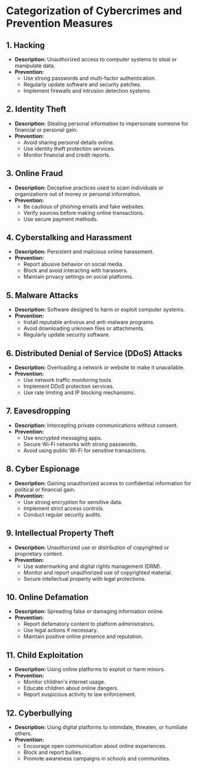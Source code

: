 # Categorization of Cybercrimes and Prevention Measures

## 1. Hacking
- **Description:** Unauthorized access to computer systems to steal or manipulate data.
- **Prevention:**
  - Use strong passwords and multi-factor authentication.
  - Regularly update software and security patches.
  - Implement firewalls and intrusion detection systems.

## 2. Identity Theft
- **Description:** Stealing personal information to impersonate someone for financial or personal gain.
- **Prevention:**
  - Avoid sharing personal details online.
  - Use identity theft protection services.
  - Monitor financial and credit reports.

## 3. Online Fraud
- **Description:** Deceptive practices used to scam individuals or organizations out of money or personal information.
- **Prevention:**
  - Be cautious of phishing emails and fake websites.
  - Verify sources before making online transactions.
  - Use secure payment methods.

## 4. Cyberstalking and Harassment
- **Description:** Persistent and malicious online harassment.
- **Prevention:**
  - Report abusive behavior on social media.
  - Block and avoid interacting with harassers.
  - Maintain privacy settings on social platforms.

## 5. Malware Attacks
- **Description:** Software designed to harm or exploit computer systems.
- **Prevention:**
  - Install reputable antivirus and anti-malware programs.
  - Avoid downloading unknown files or attachments.
  - Regularly update security software.

## 6. Distributed Denial of Service (DDoS) Attacks
- **Description:** Overloading a network or website to make it unavailable.
- **Prevention:**
  - Use network traffic monitoring tools.
  - Implement DDoS protection services.
  - Use rate limiting and IP blocking mechanisms.

## 7. Eavesdropping
- **Description:** Intercepting private communications without consent.
- **Prevention:**
  - Use encrypted messaging apps.
  - Secure Wi-Fi networks with strong passwords.
  - Avoid using public Wi-Fi for sensitive transactions.

## 8. Cyber Espionage
- **Description:** Gaining unauthorized access to confidential information for political or financial gain.
- **Prevention:**
  - Use strong encryption for sensitive data.
  - Implement strict access controls.
  - Conduct regular security audits.

## 9. Intellectual Property Theft
- **Description:** Unauthorized use or distribution of copyrighted or proprietary content.
- **Prevention:**
  - Use watermarking and digital rights management (DRM).
  - Monitor and report unauthorized use of copyrighted material.
  - Secure intellectual property with legal protections.

## 10. Online Defamation
- **Description:** Spreading false or damaging information online.
- **Prevention:**
  - Report defamatory content to platform administrators.
  - Use legal actions if necessary.
  - Maintain positive online presence and reputation.

## 11. Child Exploitation
- **Description:** Using online platforms to exploit or harm minors.
- **Prevention:**
  - Monitor children's internet usage.
  - Educate children about online dangers.
  - Report suspicious activity to law enforcement.

## 12. Cyberbullying
- **Description:** Using digital platforms to intimidate, threaten, or humiliate others.
- **Prevention:**
  - Encourage open communication about online experiences.
  - Block and report bullies.
  - Promote awareness campaigns in schools and communities.


